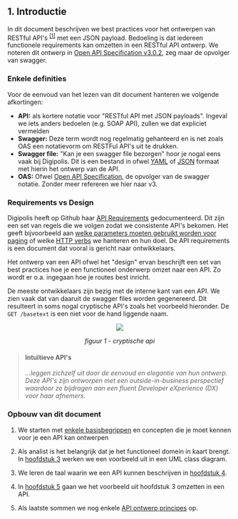 ## 1. Introductie

In dit document beschrijven we best practices voor het ontwerpen van RESTful API's <sup>[[1]](#footnote-1)</sup> met een JSON payload. Bedoeling is dat iedereen functionele requirements kan omzetten in een RESTful API ontwerp. We noteren dit ontwerp in [Open API Specification v3.0.2](https://swagger.io/specification), zeg maar de opvolger van swagger.

### Enkele definities

Voor de eenvoud van het lezen van dit document hanteren we volgende afkortingen:

- **API:** als kortere notatie voor "RESTful API met JSON payloads". Ingeval we iets anders bedoelen (e.g. SOAP API), zullen we dat expliciet vermelden
- **Swagger:** Deze term wordt nog regelmatig gehanteerd en is net zoals OAS een notatievorm om RESTFul API's uit te drukken.
- **Swagger file:** "Kan je een swagger file bezorgen" hoor je nogal eens vaak bij Digipolis. Dit is een bestand in ofwel [YAML](http://yaml.org/spec/1.2/spec.html#id2802346) of [JSON](http://www.yaml.org/spec/1.2/spec.html#id2803231) formaat met hierin het ontwerp van de API.
- **OAS:** Ofwel [Open API Specification](https://swagger.io/specification), de opvolger van de swagger notatie. Zonder meer refereren we hier naar v3.

### Requirements vs Design

Digipolis heeft op Github haar [API Requirements](https://github.com/digipolisantwerpdocumentation/api-requirements) gedocumenteerd. Dit zijn een set van regels die we volgen zodat we consistente API's bekomen. Het geeft bijvoorbeeld aan [welke parameters moeten gebruikt worden voor paging](https://github.com/digipolisantwerpdocumentation/api-requirements#paginatie-query-parameters) of  welke [HTTP verbs](https://github.com/digipolisantwerpdocumentation/api-requirements#http-verbs-1) we hanteren en hun doel. De API requirements is een document dat vooral is gericht naar ontwikkelaars.

Het ontwerp van een API ofwel het "design" ervan beschrijft een set van best practices hoe je een functioneel onderwerp omzet naar een API. Zo wordt er o.a. ingegaan hoe je routes best inricht.

De meeste ontwikkelaars zijn bezig met de interne kant van een API. We zien vaak dat van daaruit de swagger files worden gegenereerd. Dit resulteert in soms nogal cryptische API's zoals het voorbeeld hieronder. De `GET /basetext` is een niet voor de hand liggende naam.

<a class="anchor" id="figuur-1"></a>
<p align="center">
  <img src="/content/images/cryptische-api.png">
  <div align="center"><i>figuur 1 - cryptische api</i></div>
</p>

> #### Intuïtieve API's
> *...leggen zichzelf uit door de eenvoud en elegantie van hun ontwerp. Deze API's zijn ontworpen met een outside-in-business perspectief waardoor ze bijdragen aan een fluent Developer eXperience (DX) voor haar afnemers.*

### Opbouw van dit document

1. We starten met [enkele basisbegrippen](#2-enkele-basis-begrippen) en concepten die je moet kennen voor je een API kan ontwerpen

2. Als analist is het belangrijk dat je het functioneel domein in kaart brengt. In [hoofdstuk 3](#3-analyse-voorbereiding) werken we een voorbeeld uit in een UML class diagram.

3. We leren de taal waarin we een API kunnen beschrijven in [hoofdstuk 4](#4-ontwerpen-met-yaml-en-oas).

4. In [hoofdstuk 5](#5-api-ontwerp) gaan we het voorbeeld uit hoofdstuk 3 omzetten in een API. 

5. Als laatste sommen we nog enkele [API ontwerp principes](#6-api-ontwerp-principes) op.

